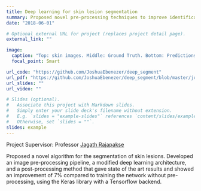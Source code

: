 ```yaml
---
title: Deep learning for skin lesion segmentation
summary: Proposed novel pre-processing techniques to improve identification of cancerous regions in the skin with deep learning. 
date: "2018-06-01"

# Optional external URL for project (replaces project detail page).
external_link: ""

image:
  caption: "Top: skin images. Middle: Ground Truth. Bottom: Predictions." 
  focal_point: Smart

url_code: "https://github.com/JoshuaEbenezer/deep_segment"
url_pdf: "https://github.com/JoshuaEbenezer/deep_segment/blob/master/journal_paper_preprint.pdf"
url_slides: ""
url_video: ""

# Slides (optional).
#   Associate this project with Markdown slides.
#   Simply enter your slide deck's filename without extension.
#   E.g. `slides = "example-slides"` references `content/slides/example-slides.md`.
#   Otherwise, set `slides = ""`.
slides: example
---
```

Project Supervisor: Professor [Jagath Rajapakse](https://www.ntu.edu.sg/home/asjagath) 

Proposed a novel algorithm for the segmentation of skin lesions. Developed an image pre-processing pipeline, a modified deep learning architecture, and a post-processing method that gave state of the art results and showed an improvement of 7% compared to training the network without pre-processing, using the Keras library with a Tensorflow backend.

